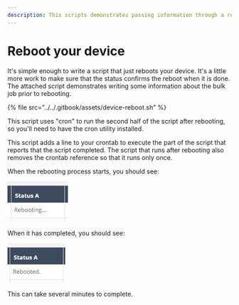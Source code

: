 ```yaml
---
description: This scripts demonstrates passing information through a reboot.
---
```


# Reboot your device

It's simple enough to write a script that just reboots your device.  It's a little more work to make sure that the status confirms the reboot when it is done.  The attached script demonstrates writing some information about the bulk job prior to rebooting.  

{% file src="../../.gitbook/assets/device-reboot.sh" %}

This script uses "cron" to run the second half of the script after rebooting, so you'll need to have the cron utility installed.

This script adds a line to your crontab to execute the part of the script that reports that the script completed.   The script that runs after rebooting also removes the crontab reference so that it runs only once.

When the rebooting process starts, you should see:

![](../../.gitbook/assets/image%20%28109%29.png)

When it has completed, you should see:

![](../../.gitbook/assets/image%20%2867%29.png)

This can take several minutes to complete.

